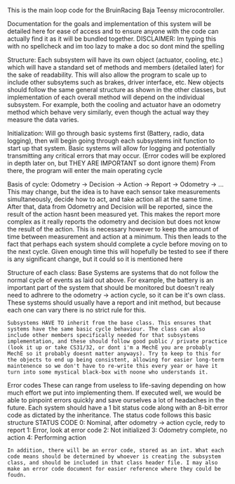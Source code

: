 This is the main loop code for the BruinRacing Baja Teensy microcontroller.

Documentation for the goals and implementation of this system will be detailed here for ease of access and to ensure anyone with the code can actually find it as it will be bundled together.
DISCLAIMER: Im typing this with no spellcheck and im too lazy to make a doc so dont mind the spelling

Structure:
Each subsystem will have its own object (actuator, cooling, etc.) which will have a standard set of methods and members (detailed later) for the sake of readability. This will also allow the program to scale up to include other subsytems such as brakes, driver interface, etc. New objects should follow the same general structure as shown in the other classes, but implementation of each overall method will depend on the individual subsystem. For example, both the cooling and actuator have an odometry method which behave very similarly, even though the actual way they measure the data varies.

Initialization:
Will go through basic systems first (Battery, radio, data logging), then will begin going through each subsystems init function to start up that system. Basic systems will allow for logging and potentially transmitting any critical errors that may occur. (Error codes will be explored in depth later on, but THEY ARE IMPORTANT so dont ignore them) From there, the program will enter the main operating cycle

Basis of cycle:
Odometry -> Decision -> Action -> Report -> Odometry -> ...
This may change, but the idea is to have each sensor take measurements simultaneously, decide how to act, and take action all at the same time. After that, data from Odometry and Decision will be reported, since the result of the action hasnt been measured yet. This makes the report more complex as it really reports the odometry and decision but does not know the result of the action. This is necessary however to keep the amount of time between measurement and action at a minimum. 
    This then leads to the fact that perhaps each system should complete a cycle before moving on to the next cycle. Given enough time this will hopefully be tested to see if there is any significant change, but it could so it is mentioned here

Structure of each class:
    Base Systems are systems that do not follow the normal cycle of events as laid out above. For example, the battery is an important part of the system that should be monitored but doesn't realy need to adhrere to the odometry -> action cycle, so it can be it's own class. These systems should usually have a report and init method, but because each one can vary there is no strict rule for this.

    Subsystems HAVE TO inherit from the base class. This ensures that systems have the same basic cycle behaviour. The class can also include other members specifically needed for that subsystems implementation, and these should follow good public / private practice (look it up or take CS31/32, or dont i'm a MechE you are probably MechE so it probably doesnt matter anyways). Try to keep to this for the objects to end up being consistent, allowing for easier long-term maintenence so we don't have to re-write this every year or have it turn into some mystical black-box with noone who understands it.

Error codes
    These can range from useless to life-saving depending on how much effort we put into implementing them. If executed well, we would be able to pinpoint errors quickly and save ourselves a lot of headaches in the future.
    Each system should have a 1 bit status code along with an 8-bit error code as dictated by the inheritance. The status code follows this basic structure
    STATUS CODE
    0: Nominal, after odometry -> action cycle, redy to report
    1: Error, look at error code
    2: Not initialized
    3: Odometry complete, no action
    4: Performing action

    In addition, there will be an error code, stored as an int. What each code means should be determined by whoever is creating the subsystem class, and should be included in that class header file. I may also make an error code document for easier reference where they could be foudn.